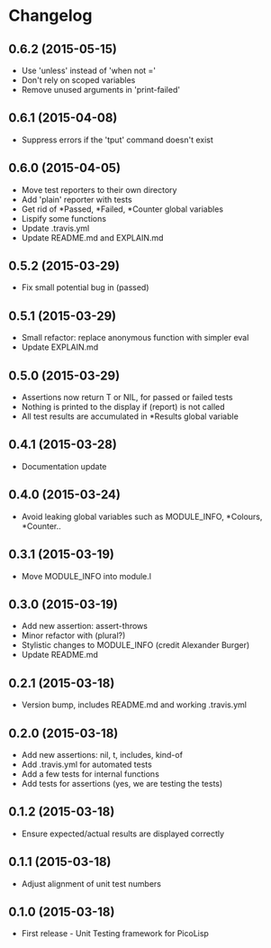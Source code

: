# Changelog

## 0.6.2 (2015-05-15)

  * Use 'unless' instead of 'when not ='
  * Don't rely on scoped variables
  * Remove unused arguments in 'print-failed'

## 0.6.1 (2015-04-08)

  * Suppress errors if the 'tput' command doesn't exist

## 0.6.0 (2015-04-05)

  * Move test reporters to their own directory
  * Add 'plain' reporter with tests
  * Get rid of *Passed, *Failed, *Counter global variables
  * Lispify some functions
  * Update .travis.yml
  * Update README.md and EXPLAIN.md

## 0.5.2 (2015-03-29)

  * Fix small potential bug in (passed)

## 0.5.1 (2015-03-29)

  * Small refactor: replace anonymous function with simpler eval
  * Update EXPLAIN.md

## 0.5.0 (2015-03-29)

  * Assertions now return T or NIL, for passed or failed tests
  * Nothing is printed to the display if (report) is not called
  * All test results are accumulated in *Results global variable

## 0.4.1 (2015-03-28)

 * Documentation update

## 0.4.0 (2015-03-24)

 * Avoid leaking global variables such as MODULE_INFO, *Colours, *Counter..

## 0.3.1 (2015-03-19)

 * Move MODULE_INFO into module.l

## 0.3.0 (2015-03-19)

 * Add new assertion: assert-throws
 * Minor refactor with (plural?)
 * Stylistic changes to MODULE_INFO (credit Alexander Burger)
 * Update README.md

## 0.2.1 (2015-03-18)

 * Version bump, includes README.md and working .travis.yml

## 0.2.0 (2015-03-18)

  * Add new assertions: nil, t, includes, kind-of
  * Add .travis.yml for automated tests
  * Add a few tests for internal functions
  * Add tests for assertions (yes, we are testing the tests)

## 0.1.2 (2015-03-18)

  * Ensure expected/actual results are displayed correctly

## 0.1.1 (2015-03-18)

  * Adjust alignment of unit test numbers

## 0.1.0 (2015-03-18)

  * First release - Unit Testing framework for PicoLisp

